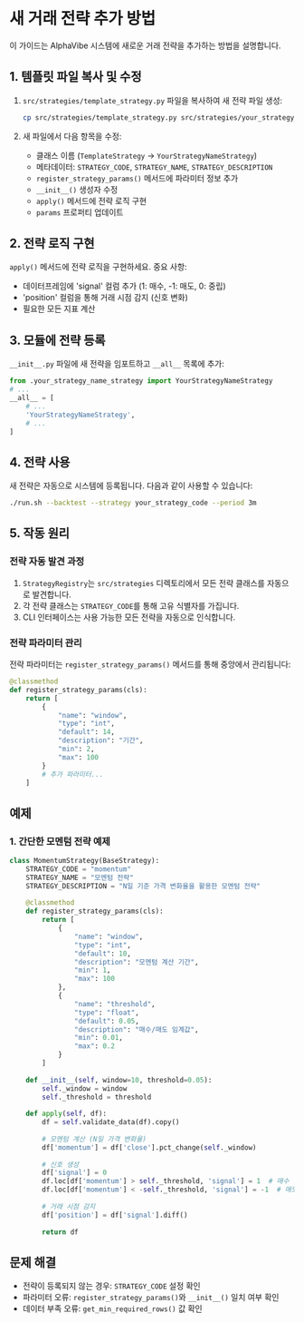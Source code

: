 # 새 거래 전략 추가 방법

이 가이드는 AlphaVibe 시스템에 새로운 거래 전략을 추가하는 방법을 설명합니다.

## 1. 템플릿 파일 복사 및 수정

1. `src/strategies/template_strategy.py` 파일을 복사하여 새 전략 파일 생성:
   ```bash
   cp src/strategies/template_strategy.py src/strategies/your_strategy_name_strategy.py
   ```

2. 새 파일에서 다음 항목을 수정:
   - 클래스 이름 (`TemplateStrategy` → `YourStrategyNameStrategy`)
   - 메타데이터: `STRATEGY_CODE`, `STRATEGY_NAME`, `STRATEGY_DESCRIPTION`
   - `register_strategy_params()` 메서드에 파라미터 정보 추가
   - `__init__()` 생성자 수정
   - `apply()` 메서드에 전략 로직 구현
   - `params` 프로퍼티 업데이트

## 2. 전략 로직 구현

`apply()` 메서드에 전략 로직을 구현하세요. 중요 사항:
- 데이터프레임에 'signal' 컬럼 추가 (1: 매수, -1: 매도, 0: 중립)
- 'position' 컬럼을 통해 거래 시점 감지 (신호 변화)
- 필요한 모든 지표 계산

## 3. 모듈에 전략 등록

`__init__.py` 파일에 새 전략을 임포트하고 `__all__` 목록에 추가:

```python
from .your_strategy_name_strategy import YourStrategyNameStrategy
# ...
__all__ = [
    # ... 
    'YourStrategyNameStrategy',
    # ...
]
```

## 4. 전략 사용

새 전략은 자동으로 시스템에 등록됩니다. 다음과 같이 사용할 수 있습니다:
```bash
./run.sh --backtest --strategy your_strategy_code --period 3m
```

## 5. 작동 원리

### 전략 자동 발견 과정

1. `StrategyRegistry`는 `src/strategies` 디렉토리에서 모든 전략 클래스를 자동으로 발견합니다.
2. 각 전략 클래스는 `STRATEGY_CODE`를 통해 고유 식별자를 가집니다.
3. CLI 인터페이스는 사용 가능한 모든 전략을 자동으로 인식합니다.

### 전략 파라미터 관리

전략 파라미터는 `register_strategy_params()` 메서드를 통해 중앙에서 관리됩니다:

```python
@classmethod
def register_strategy_params(cls):
    return [
        {
            "name": "window",
            "type": "int",
            "default": 14,
            "description": "기간",
            "min": 2,
            "max": 100
        }
        # 추가 파라미터...
    ]
```

## 예제

### 1. 간단한 모멘텀 전략 예제

```python
class MomentumStrategy(BaseStrategy):
    STRATEGY_CODE = "momentum"
    STRATEGY_NAME = "모멘텀 전략"
    STRATEGY_DESCRIPTION = "N일 기준 가격 변화율을 활용한 모멘텀 전략"
    
    @classmethod
    def register_strategy_params(cls):
        return [
            {
                "name": "window",
                "type": "int",
                "default": 10,
                "description": "모멘텀 계산 기간",
                "min": 1,
                "max": 100
            },
            {
                "name": "threshold",
                "type": "float",
                "default": 0.05,
                "description": "매수/매도 임계값",
                "min": 0.01,
                "max": 0.2
            }
        ]
    
    def __init__(self, window=10, threshold=0.05):
        self._window = window
        self._threshold = threshold
    
    def apply(self, df):
        df = self.validate_data(df).copy()
        
        # 모멘텀 계산 (N일 가격 변화율)
        df['momentum'] = df['close'].pct_change(self._window)
        
        # 신호 생성
        df['signal'] = 0
        df.loc[df['momentum'] > self._threshold, 'signal'] = 1  # 매수
        df.loc[df['momentum'] < -self._threshold, 'signal'] = -1  # 매도
        
        # 거래 시점 감지
        df['position'] = df['signal'].diff()
        
        return df
```

## 문제 해결

- 전략이 등록되지 않는 경우: `STRATEGY_CODE` 설정 확인
- 파라미터 오류: `register_strategy_params()`와 `__init__()` 일치 여부 확인
- 데이터 부족 오류: `get_min_required_rows()` 값 확인 